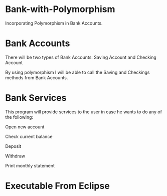 # Bank-with-Polymorphism
Incorporating Polymorphism in Bank Accounts.

# Bank Accounts
There will be two types of Bank Accounts: 
Saving Account and Checking Account

By using polymorphism I will be able to call the Saving and Checkings methods from Bank Accounts. 

# Bank Services
This program will provide services to the user in case he wants to do any of the following:

Open new account

Check current balance

Deposit

Withdraw

Print monthly statement

# Executable From Eclipse




